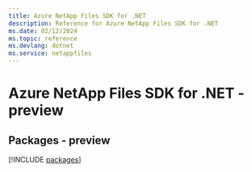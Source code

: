 ```yaml
---
title: Azure NetApp Files SDK for .NET
description: Reference for Azure NetApp Files SDK for .NET
ms.date: 02/12/2024
ms.topic: reference
ms.devlang: dotnet
ms.service: netappfiles
---
```

# Azure NetApp Files SDK for .NET - preview
## Packages - preview
[!INCLUDE [packages](netapp-files-index.md)]